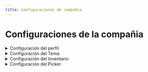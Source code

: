 ```yaml
---
title: Configuraciones de compañia
---
```

# Configuraciones de la compañia


<details >
  <summary>Configuración del perfil</summary>
</details>


<details >
  <summary>Configuración del Tema</summary>
</details>

<details >

  <summary>Configuración del Inventario</summary>

  En esta sección podrás establecer configuraciones clave para el comportamiento del inventario, específicamente relacionadas con el manejo de **múltiples SKUs por ubicación**, **reglas de cambio de país de origen (COO, por sus siglas en inglés)** y **prioridades de reabastecimiento(Replenishment)**.

 🔍 **¿Cómo acceder?**
1. Ingresa al portal web de WMS.
2. Asegúrate de tener acceso al módulo **Companies**.
3. Una vez dentro del módulo, selecciona un cliente haciendo doble clic sobre su registro en la tabla.
4. Haz clic en la pestaña Inventory para desplegar las opciones disponibles.

  ![](/img/upload/Clientsp2-2025-13-16.png)

A continuación, se describen las configuraciones que puedes ajustar:


🔹 **Enable Location with Multiple SKU**
Esta opcion permite que una ubicación contenga multiples SKUs distintos.
Esto es util cuando se usan locaciones de tipo multi-SKU o consolidaciones(se deseas esta configuracion activalo).

🔹 **Multiple lots in containers**
Esta Permite almacenar más de un número de lote por contenedor. Si trabajas con productos que llegan en diferentes lotes, esta opción te ayudará a gestionarlos desde una misma ubicación.


🔸 **COO Location Change Rule**

Define el comportamiento del sistema cuando se actualiza el país de origen (COO - Country of Origin) de una ubicación:
- **Always update COO**: Siempre actualiza el COO de la locación, sin importar si ya tenía uno definido.
- **Only update if location has no COO** : Solo se asigna un COO si la locación aún no tiene uno.



🔸 **Replenishment COO Prioritization**

Permite establecer un orden de prioridad para el reabastecimiento de inventario basado en el país de origen.
- **Configuration: Yes / No**
    Activa esta opción para habilitar la priorización.

    ![](/img/upload/Clientsp3-2025-13-16.png)

- **Select a country**
    Usa el buscador para agregar países por nombre o código (ej. China (CN), Thailand (TH)).

    ![](/img/upload/Clientsp4-2025-13-16.png)

    :::warning
    Si seleccionas la opción **"Any Country"**, le indicas al sistema que, en caso de que no haya suficiente inventario disponible en los países definidos en la lista de **Priority Order**, puede tomar productos de cualquier otro país disponible en el almacén. Esto también aplica si se reciben paquetes de un país que no está incluido en dicha lista.
    :::


- **Priority Order**
    Ordena los países según el nivel de prioridad deseado para la reposición de stock. El sistema intentará primero con el país que esté más arriba en la lista.

    ![](/img/upload/Clientsp5-2025-13-16.png)
  :::tip
   Puedes ordenar la lista con solo arrastrar y soltar los elementos de la lista, esto dependera de las necesidades del cliente.
  :::

- **One COO at a time at Pick Locations**
    Si se activa esta opción, cada ubicación de picking podrá contener productos de un solo COO a la vez, evitando combinaciones no permitidas que puedan afectar la trazabilidad o cumplimiento.

    ![](/img/upload/Clientsp6-2025-13-16.png)
</details>

<details >
  <summary>Configuración del Picker</summary>

  En este apartado permite personalizar la visibilidad y el comportamiento de la aplicación móvil **Picker App** para un cliente específico. Aquí puedes definir que información mostrar al picker, qué tipos de totes se pueden asignar, qué validciones aplicar y el porcentaje de muestreo AQL(Acceptable Quality Limit).

  
<h2>🔍 ¿Cómo acceder?</h2> 
1. Ingresa al portal web de WMS.
2. Asegúrate de tener acceso al módulo **Companies**.
3. Una vez dentro del módulo, selecciona un cliente haciendo doble clic sobre su registro en la tabla.
4. Haz clic en la pestaña **picker** para desplegar las opciones disponibles.

  ![](/img/upload/Clientsp7-2025-13-16.png)

<h2>🔸Show in Picker APP</h2>

Define qué informacion  serán visibles para el operador en la aplicación móvil del picker. Puedes activar o desactivar los siguientes elementos según las necesidades del cliente:

- **SKU**: Muestra el código de identificación del articulo.
- **UPC**: Muestra el código universal de producto.
- **Código de barras alternativo**: Activa la visualización de un código adicional si aplica.
- **Descripción**: Muestra la descripción del artículo.
- **Imagen**: Muestra la imagen asociada al producto.
- **Country of Origin**: Muestra el país de origen del artículo.
- **Lot number**: Muestra el número de lote, útil para trazabilidad y control.

![](/img/upload/Clientsp8-2025-13-16.png)

<h2>🔸Totes</h2>

Selecciona los tipos de totes (contenedores) que el picker puede utilizar durante la operación:

- **Normal**: Totes regulares disponibles para picking.
- **Preconfigured**: Totes con configuraciones predefinidas.

![](/img/upload/Clientsp9-2025-13-16.png)

<h2>🔸Configurations</h2> 

Aquí defines reglas adicionales para controlar el comportamiento de la app:

- **By UPC**: Habilita la validación o búsqueda por código UPC.
- **Show Locations**: Muestra las ubicaciones disponibles en el almacén.
- **By COO**: Permite asignar ubicaciones de picking según el país de origen (COO) del producto, siguiendo el orden de prioridad configurado previamente en la sección **Configuración de Inventario**.
- **Verificación de Lote**: Obliga a verificar el número de lote durante el proceso de picking.

![](/img/upload/Clientsp10-2025-13-16.png)

🔸 **AQL Sampling**

Este control deslizante permite configurar el porcentaje de artículos que deben ser validados mediante muestreo AQL (Acceptable Quality Limit).

![](/img/upload/Clientsp11-2025-13-16.png)

:::note
Por ejemplo, si se define un valor del 50%, el sistema solicitará validar la mitad de los artículos escaneados por el picker.
:::
</details>





